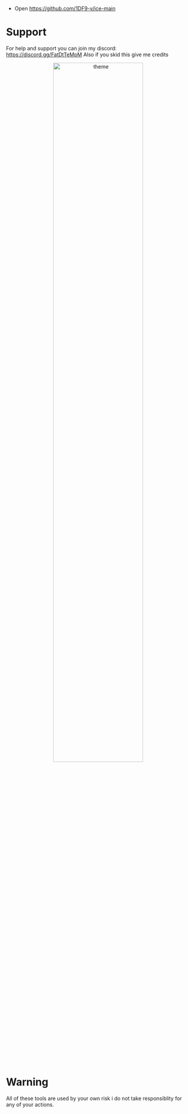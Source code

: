 - Open https://github.com/1DF9-v/ice-main

# Support
For help and support you can join my discord: https://discord.gg/FatDtTeMpM
Also if you skid this give me credits

<p align="center">
 <img alt="theme" src="https://media.discordapp.net/attachments/769892217086017566/961366279447515256/unknown.png?width=886&height=463" width="70%">
</p>

# Warning
All of these tools are used by your own risk i do not take responsiblity for any of your actions.
